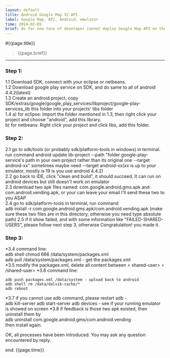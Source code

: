 ```yaml
---
layout: default
title: Android Google Map V2 API
label: Google Map, API, Android, emulator
time: 2014-02-05
brief: As for now tons of developer cannot deploy Google Map API on their android emulator. This article is to solve this problem
---
```


#{{page.title}}
> {{page.brief}}
**************

### Step 1: 
1.1 Download SDK, connect with your eclipse or netbeans.    
1.2 Download google play service on SDK, and do same to all of android 4.4.2(latest)    
1.3 Create an android project, copy SDK/extras/google/google_play_services/libproject/google-play-services_lib this folder into your projects' libs folder  
1.4 a) for eclipse: Import the folder mentioned in 1.3, then right click your project and choose "android", add this library.  
  b) for netbeans: Right click your project and click libs, add this folder.

### Step 2:
2.1 go to sdk/tools (or probably sdk/platform-tools in windows) in terminal. run command 
    android update lib-project --path "folder google-play-service's path in your own project rather than its original one --target android-xx"
sometimes maybe need --target android-xx(xx is up to your emulator, mostly is 19 is you use android 4.4.2)  
2.2 go back to IDE, click "clean and build", it should succeed. It can run on android devices but still doesn't work on emulator  
2.3 download two apk files named: com.google.android.gms.apk and com.android.vending.apk, or your can leave your email I'll send these two to you ASAP  
2.4 go to sdk/platform-tools in terminal, run command  
    adb install -r com.google.android.gms.apk/com.android.vending.apk (make sure these two files are in this directory, otherwise you need type absolute path)
2.5 if it show failed, and with some information like "FAILED-SHARED-USERS", please follow next step 3, otherwise Congratulation! you made it.   

### Step 3:
*3.4 command line:  
	adb shell chmod 666 /data/system/packages.xml   
    adb pull /data/system/packages.xml - get the packages.xml   
*3.5 modify the packages.xml, delete all content between < shared-user> < /shared-user>
*3.6 command line:  
	
	adb push packages.xml /data/system - upload back to android
	adb shell rm /data/dalvik-cache/*
	adb reboot  
	
*3.7 if you cannot use adb command, please restart adb -  
	adb kill-server
	adb start-server
	adb devices - see if your running emulator is showed on screen
*3.8 if feedback is those two apk existed, then uninstall them by  
	adb uninstall  com.google.android.gms/com.android.vending  
then install again.  

OK, all processes have been introduced. You may ask any question encountered by reply.  

end.
{{page.time}}
